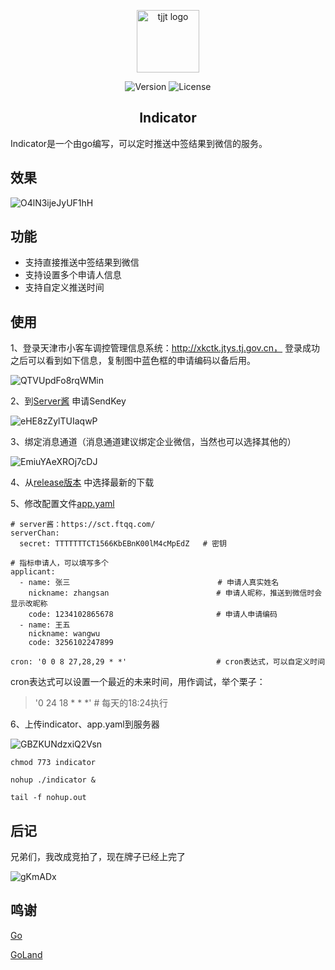 <p align="center"><img width="100" src="http://xkctk.jtys.tj.gov.cn/templates/XKCTK/images/top1_tjjt.png" alt="tjjt logo"></p>

<p align="center">
  <img src="https://img.shields.io/badge/build-passing-green" alt="Version">
  <img src="https://img.shields.io/badge/license-MIT-blue" alt="License">
</p>

<h2 align="center">Indicator</h2>

Indicator是一个由go编写，可以定时推送中签结果到微信的服务。

## 效果

![O4lN3ijeJyUF1hH](https://i.loli.net/2021/03/09/O4lN3ijeJyUF1hH.png)

## 功能
- 支持直接推送中签结果到微信
- 支持设置多个申请人信息
- 支持自定义推送时间

## 使用
1、登录天津市小客车调控管理信息系统：http://xkctk.jtys.tj.gov.cn， 登录成功之后可以看到如下信息，复制图中蓝色框的申请编码以备后用。

![QTVUpdFo8rqWMin](https://i.loli.net/2021/03/08/QTVUpdFo8rqWMin.png)

2、到[Server酱](https://sct.ftqq.com/) 申请SendKey

![eHE8zZylTUIaqwP](https://i.loli.net/2021/03/08/eHE8zZylTUIaqwP.png)

3、绑定消息通道（消息通道建议绑定企业微信，当然也可以选择其他的）

![EmiuYAeXROj7cDJ](https://i.loli.net/2021/03/08/EmiuYAeXROj7cDJ.png)

4、从[release版本](https://github.com/telami/indicator/releases) 中选择最新的下载

5、修改配置文件[app.yaml](https://github.com/telami/indicator/blob/master/app.yaml)

```
# server酱：https://sct.ftqq.com/
serverChan:
  secret: TTTTTTTCT1566KbEBnK00lM4cMpEdZ   # 密钥

# 指标申请人，可以填写多个
applicant:
  - name: 张三                                 # 申请人真实姓名
    nickname: zhangsan                        # 申请人昵称，推送到微信时会显示改昵称
    code: 1234102865678                       # 申请人申请编码
  - name: 王五
    nickname: wangwu
    code: 3256102247899

cron: '0 0 8 27,28,29 * *'                    # cron表达式，可以自定义时间
```
cron表达式可以设置一个最近的未来时间，用作调试，举个栗子：

> '0 24 18 * * *' # 每天的18:24执行

6、上传indicator、app.yaml到服务器

![GBZKUNdzxiQ2Vsn](https://i.loli.net/2021/03/08/GBZKUNdzxiQ2Vsn.gif)

```
chmod 773 indicator

nohup ./indicator &  

tail -f nohup.out
```

## 后记
兄弟们，我改成竞拍了，现在牌子已经上完了

![gKmADx](http://cdn.telami.cn/uPic/gKmADx.png)

## 鸣谢
[Go](https://github.com/golang/go)

[GoLand](https://www.jetbrains.com/go/)
